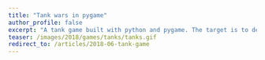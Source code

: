 ```yaml
---
title: "Tank wars in pygame"
author_profile: false
excerpt: "A tank game built with python and pygame. The target is to destroy the opponent with shell fire!"
teaser: /images/2018/games/tanks/tanks.gif
redirect_to: /articles/2018-06-tank-game
---
```

